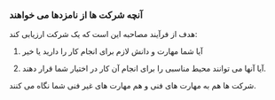 ###  آنچه شرکت ها از نامزدها می خواهند

هدف از فرآیند مصاحبه این است که یک شرکت ارزیابی کند:



1. آیا شما مهارت و دانش لازم برای انجام کار را دارید یا خیر

2. آیا آنها می توانند محیط مناسبی را برای انجام آن کار در اختیار شما قرار دهند.

شرکت ها هم به مهارت های فنی و هم مهارت های غیر فنی شما نگاه می کنند.